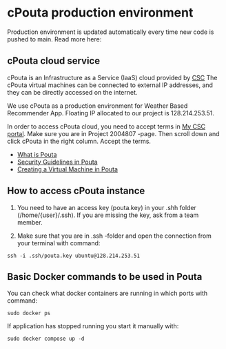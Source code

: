 # cPouta production environment

Production environment is updated automatically every time new code is pushed to main.
Read more here: 

## cPouta cloud service

cPouta is an Infrastructure as a Service (IaaS) cloud provided by [CSC](https://www.csc.fi/)
The cPouta virtual machines can be connected to external IP addresses, and they can be directly accessed on the internet. 

We use cPouta as a production environment for Weather Based Recommender App. Floating IP allocated to our project is 128.214.253.51.

In order to access cPouta cloud, you need to accept terms in [My CSC portal](https://my.csc.fi/projects/2004807). Make sure you are in Project 2004807 -page. Then scroll down and click cPouta in the right column. Accept the terms.


* [What is Pouta](https://docs.csc.fi/cloud/pouta/pouta-what-is/)
* [Security Guidelines in Pouta](https://docs.csc.fi/cloud/pouta/pouta-what-is/)
* [Creating a Virtual Machine in Pouta](https://docs.csc.fi/cloud/pouta/launch-vm-from-web-gui/)

## How to access cPouta instance

1. You need to have an access key (pouta.key) in your .shh folder (/home/{user}/.ssh). If you are missing the key, ask from a team member. 

2. Make sure that you are in .ssh -folder and open the connection from your terminal with command:

`ssh -i .ssh/pouta.key ubuntu@128.214.253.51`


## Basic Docker commands to be used in Pouta

You can check what docker containers are running in which ports with command:

`sudo docker ps`

If application has stopped running you  start it manually with:

`sudo docker compose up -d`

